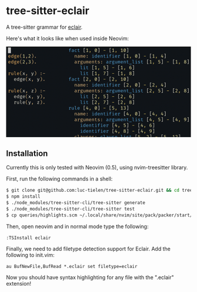 # tree-sitter-eclair

A tree-sitter grammar for
[eclair](https://github.com/luc-tielen/eclair-lang).

Here's what it looks like when used inside Neovim:

![Highlighted Eclair code with tree-sitter playground open](./demo.png)

## Installation

Currently this is only tested with Neovim (0.5), using nvim-treesitter library.

First, run the following commands in a shell:

```bash
$ git clone git@github.com:luc-tielen/tree-sitter-eclair.git && cd tree-sitter-eclair
$ npm install
$ ./node_modules/tree-sitter-cli/tree-sitter generate
$ ./node_modules/tree-sitter-cli/tree-sitter test
$ cp queries/highlights.scm ~/.local/share/nvim/site/pack/packer/start/nvim-treesitter/queries/eclair/
```

Then, open neovim and in normal mode type the following:

```
:TSInstall eclair
```

Finally, we need to add filetype detection support for Eclair.
Add the following to init.vim:

```viml
au BufNewFile,BufRead *.eclair set filetype=eclair
```

Now you should have syntax highlighting for any file with the ".eclair"
extension!
